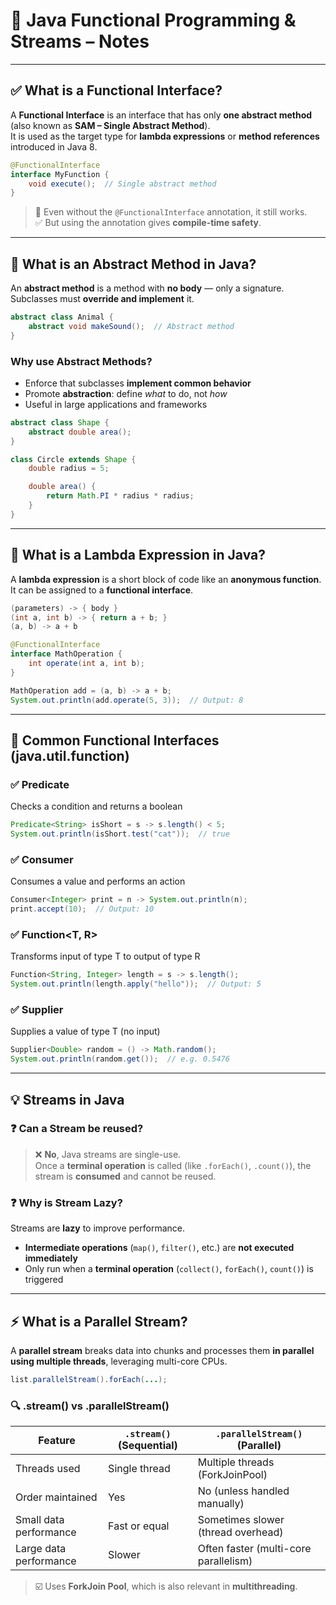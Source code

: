 # 🧠 Java Functional Programming & Streams – Notes

---

## ✅ What is a Functional Interface?

A **Functional Interface** is an interface that has only **one abstract method** (also known as **SAM – Single Abstract Method**).  
It is used as the target type for **lambda expressions** or **method references** introduced in Java 8.

```java
@FunctionalInterface
interface MyFunction {
    void execute();  // Single abstract method
}
```

> 🔸 Even without the `@FunctionalInterface` annotation, it still works.  
> ✅ But using the annotation gives **compile-time safety**.

---

## 🔹 What is an Abstract Method in Java?

An **abstract method** is a method with **no body** — only a signature.  
Subclasses must **override and implement** it.

```java
abstract class Animal {
    abstract void makeSound();  // Abstract method
}
```

### Why use Abstract Methods?

- Enforce that subclasses **implement common behavior**
- Promote **abstraction**: define *what* to do, not *how*
- Useful in large applications and frameworks

```java
abstract class Shape {
    abstract double area();
}

class Circle extends Shape {
    double radius = 5;

    double area() {
        return Math.PI * radius * radius;
    }
}
```

---

## 🔷 What is a Lambda Expression in Java?

A **lambda expression** is a short block of code like an **anonymous function**.  
It can be assigned to a **functional interface**.

```java
(parameters) -> { body }
(int a, int b) -> { return a + b; }
(a, b) -> a + b
```

```java
@FunctionalInterface
interface MathOperation {
    int operate(int a, int b);
}

MathOperation add = (a, b) -> a + b;
System.out.println(add.operate(5, 3));  // Output: 8
```

---

## 🔸 Common Functional Interfaces (java.util.function)

### ✅ Predicate<T>
Checks a condition and returns a boolean

```java
Predicate<String> isShort = s -> s.length() < 5;
System.out.println(isShort.test("cat"));  // true
```

### ✅ Consumer<T>
Consumes a value and performs an action

```java
Consumer<Integer> print = n -> System.out.println(n);
print.accept(10);  // Output: 10
```

### ✅ Function<T, R>
Transforms input of type T to output of type R

```java
Function<String, Integer> length = s -> s.length();
System.out.println(length.apply("hello"));  // Output: 5
```

### ✅ Supplier<T>
Supplies a value of type T (no input)

```java
Supplier<Double> random = () -> Math.random();
System.out.println(random.get());  // e.g. 0.5476
```

---

## 💡 Streams in Java

### ❓ Can a Stream be reused?
> ❌ **No**, Java streams are single-use.  
Once a **terminal operation** is called (like `.forEach()`, `.count()`), the stream is **consumed** and cannot be reused.

### ❓ Why is Stream Lazy?
Streams are **lazy** to improve performance.

- **Intermediate operations** (`map()`, `filter()`, etc.) are **not executed immediately**
- Only run when a **terminal operation** (`collect()`, `forEach()`, `count()`) is triggered

---

## ⚡ What is a Parallel Stream?

A **parallel stream** breaks data into chunks and processes them **in parallel using multiple threads**, leveraging multi-core CPUs.

```java
list.parallelStream().forEach(...);
```

### 🔍 .stream() vs .parallelStream()

| Feature                | `.stream()` (Sequential) | `.parallelStream()` (Parallel)      |
|------------------------|--------------------------|--------------------------------------|
| Threads used           | Single thread            | Multiple threads (ForkJoinPool)      |
| Order maintained       | Yes                      | No (unless handled manually)         |
| Small data performance | Fast or equal            | Sometimes slower (thread overhead)   |
| Large data performance | Slower                   | Often faster (multi-core parallelism)|

> ☑️ Uses **ForkJoin Pool**, which is also relevant in **multithreading**.
